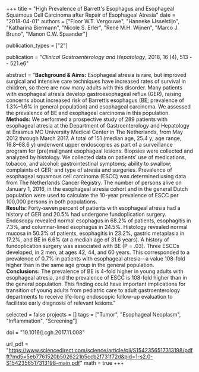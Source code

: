 +++
title = "High Prevalence of Barrett's Esophagus and Esophageal Squamous Cell Carcinoma after Repair of Esophageal Atresia"
date = "2018-04-01"
authors = ["Floor W.T. Vergouwe", "Hanneke IJsselstijn", "Katharina Biermann", "Nicole S. Erler", "René M.H. Wijnen", "Marco J. Bruno", "Manon C.W. Spaander"]

publication_types = ["2"]

publication = "*Clinical Gastroenterology and Hepatology*, 2018, 16 (4), 513 -- 521.e6"

abstract = "**Background & Aims:** Esophageal atresia is rare, but improved surgical and intensive care techniques have increased rates of survival in children, so there are now many adults with this disorder. Many patients with esophageal atresia develop gastroesophageal reflux (GER), raising concerns about increased risk of Barrett’s esophagus (BE; prevalence of 1.3%–1.6% in general population) and esophageal carcinoma. We assessed the prevalence of BE and esophageal carcinoma in this population.<br> **Methods:** We performed a prospective study of 289 patients with esophageal atresia at the Department of Gastroenterology and Hepatology at Erasmus MC University Medical Center in The Netherlands, from May 2012 through March 2017. A total of 151 (median age, 25.4 y; age range, 16.8–68.6 y) underwent upper endoscopies as part of a surveillance program for (pre)malignant esophageal lesions. Biopsies were collected and analyzed by histology. We collected data on patients’ use of medications, tobacco, and alcohol; gastrointestinal symptoms; ability to swallow; complaints of GER; and type of atresia and surgeries. Prevalence of esophageal squamous cell carcinoma (ESCC) was determined using data from The Netherlands Cancer Registry. The number of persons alive on January 1, 2016, in the esophageal atresia cohort and in the general Dutch population were used to calculate the 10-year prevalence of ESCC per 100,000 persons in both populations.<br> **Results:** Forty-seven percent of patients with esophageal atresia had a history of GER and 20.5% had undergone fundoplication surgery. Endoscopy revealed normal esophagus in 68.2% of patients, esophagitis in 7.3%, and columnar-lined esophagus in 24.5%. Histology revealed normal mucosa in 50.3% of patients, esophagitis in 23.2%, gastric metaplasia in 17.2%, and BE in 6.6% (at a median age of 31.6 years). A history of fundoplication surgery was associated with BE (P = .03). Three ESCCs developed, in 2 men, at ages 42, 44, and 60 years. This corresponded to a prevalence of 0.7% in patients with esophageal atresia—a value 108-fold higher than in the same age group in the general population.<br>**Conclusions:** The prevalence of BE is 4-fold higher in young adults with esophageal atresia, and the prevalence of ESCC is 108-fold higher than in the general population. This finding could have important implications for transition of young adults from pediatric care to adult gastroenterology departments to receive life-long endoscopic follow-up evaluation to facilitate early diagnosis of relevant lesions."

selected = false
projects = []
tags = ["Tumor", "Esophageal Neoplasm", "Inflammation", "Screening"]

doi = "10.1016/j.cgh.2017.11.008"

url_pdf = "https://www.sciencedirect.com/science/article/pii/S1542356517313198/pdfft?md5=5eb7761520b5026221b5ccb2f731f72d&pid=1-s2.0-S1542356517313198-main.pdf"
math = true
+++
